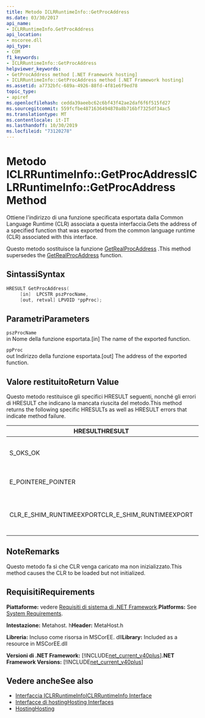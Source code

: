```yaml
---
title: Metodo ICLRRuntimeInfo::GetProcAddress
ms.date: 03/30/2017
api_name:
- ICLRRuntimeInfo.GetProcAddress
api_location:
- mscoree.dll
api_type:
- COM
f1_keywords:
- ICLRRuntimeInfo::GetProcAddress
helpviewer_keywords:
- GetProcAddress method [.NET Framework hosting]
- ICLRRuntimeInfo::GetProcAddress method [.NET Framework hosting]
ms.assetid: a7732bfc-689a-4926-88fd-4f81e6f9ed78
topic_type:
- apiref
ms.openlocfilehash: cedda39aeebc62c6bf43f42ae2daf6f6f515fd27
ms.sourcegitcommit: 559fcfbe4871636494870a8b716bf7325df34ac5
ms.translationtype: MT
ms.contentlocale: it-IT
ms.lasthandoff: 10/30/2019
ms.locfileid: "73120278"
---
```

# <a name="iclrruntimeinfogetprocaddress-method"></a><span data-ttu-id="770b7-102">Metodo ICLRRuntimeInfo::GetProcAddress</span><span class="sxs-lookup"><span data-stu-id="770b7-102">ICLRRuntimeInfo::GetProcAddress Method</span></span>
<span data-ttu-id="770b7-103">Ottiene l'indirizzo di una funzione specificata esportata dalla Common Language Runtime (CLR) associata a questa interfaccia.</span><span class="sxs-lookup"><span data-stu-id="770b7-103">Gets the address of a specified function that was exported from the common language runtime (CLR) associated with this interface.</span></span>  
  
 <span data-ttu-id="770b7-104">Questo metodo sostituisce la funzione [GetRealProcAddress](../../../../docs/framework/unmanaged-api/hosting/getrealprocaddress-function.md) .</span><span class="sxs-lookup"><span data-stu-id="770b7-104">This method supersedes the [GetRealProcAddress](../../../../docs/framework/unmanaged-api/hosting/getrealprocaddress-function.md) function.</span></span>  
  
## <a name="syntax"></a><span data-ttu-id="770b7-105">Sintassi</span><span class="sxs-lookup"><span data-stu-id="770b7-105">Syntax</span></span>  
  
```cpp  
HRESULT GetProcAddress(  
     [in]  LPCSTR pszProcName,  
     [out, retval] LPVOID *ppProc);  
```  
  
## <a name="parameters"></a><span data-ttu-id="770b7-106">Parametri</span><span class="sxs-lookup"><span data-stu-id="770b7-106">Parameters</span></span>  
 `pszProcName`  
 <span data-ttu-id="770b7-107">in Nome della funzione esportata.</span><span class="sxs-lookup"><span data-stu-id="770b7-107">[in] The name of the exported function.</span></span>  
  
 `ppProc`  
 <span data-ttu-id="770b7-108">out Indirizzo della funzione esportata.</span><span class="sxs-lookup"><span data-stu-id="770b7-108">[out] The address of the exported function.</span></span>  
  
## <a name="return-value"></a><span data-ttu-id="770b7-109">Valore restituito</span><span class="sxs-lookup"><span data-stu-id="770b7-109">Return Value</span></span>  
 <span data-ttu-id="770b7-110">Questo metodo restituisce gli specifici HRESULT seguenti, nonché gli errori di HRESULT che indicano la mancata riuscita del metodo.</span><span class="sxs-lookup"><span data-stu-id="770b7-110">This method returns the following specific HRESULTs as well as HRESULT errors that indicate method failure.</span></span>  
  
|<span data-ttu-id="770b7-111">HRESULT</span><span class="sxs-lookup"><span data-stu-id="770b7-111">HRESULT</span></span>|<span data-ttu-id="770b7-112">Descrizione</span><span class="sxs-lookup"><span data-stu-id="770b7-112">Description</span></span>|  
|-------------|-----------------|  
|<span data-ttu-id="770b7-113">S_OK</span><span class="sxs-lookup"><span data-stu-id="770b7-113">S_OK</span></span>|<span data-ttu-id="770b7-114">Metodo completato correttamente.</span><span class="sxs-lookup"><span data-stu-id="770b7-114">The method completed successfully.</span></span>|  
|<span data-ttu-id="770b7-115">E_POINTER</span><span class="sxs-lookup"><span data-stu-id="770b7-115">E_POINTER</span></span>|<span data-ttu-id="770b7-116">`pszProcName` o `ppProc` è null.</span><span class="sxs-lookup"><span data-stu-id="770b7-116">`pszProcName` or `ppProc` is null.</span></span>|  
|<span data-ttu-id="770b7-117">CLR_E_SHIM_RUNTIMEEXPORT</span><span class="sxs-lookup"><span data-stu-id="770b7-117">CLR_E_SHIM_RUNTIMEEXPORT</span></span>|<span data-ttu-id="770b7-118">La funzione specificata non è una funzione esportata.</span><span class="sxs-lookup"><span data-stu-id="770b7-118">The specified function is not an exported function.</span></span>|  
  
## <a name="remarks"></a><span data-ttu-id="770b7-119">Note</span><span class="sxs-lookup"><span data-stu-id="770b7-119">Remarks</span></span>  
 <span data-ttu-id="770b7-120">Questo metodo fa sì che CLR venga caricato ma non inizializzato.</span><span class="sxs-lookup"><span data-stu-id="770b7-120">This method causes the CLR to be loaded but not initialized.</span></span>  
  
## <a name="requirements"></a><span data-ttu-id="770b7-121">Requisiti</span><span class="sxs-lookup"><span data-stu-id="770b7-121">Requirements</span></span>  
 <span data-ttu-id="770b7-122">**Piattaforme:** vedere [Requisiti di sistema di .NET Framework](../../../../docs/framework/get-started/system-requirements.md).</span><span class="sxs-lookup"><span data-stu-id="770b7-122">**Platforms:** See [System Requirements](../../../../docs/framework/get-started/system-requirements.md).</span></span>  
  
 <span data-ttu-id="770b7-123">**Intestazione:** Metahost. h</span><span class="sxs-lookup"><span data-stu-id="770b7-123">**Header:** MetaHost.h</span></span>  
  
 <span data-ttu-id="770b7-124">**Libreria:** Incluso come risorsa in MSCorEE. dll</span><span class="sxs-lookup"><span data-stu-id="770b7-124">**Library:** Included as a resource in MSCorEE.dll</span></span>  
  
 <span data-ttu-id="770b7-125">**Versioni di .NET Framework:** [!INCLUDE[net_current_v40plus](../../../../includes/net-current-v40plus-md.md)]</span><span class="sxs-lookup"><span data-stu-id="770b7-125">**.NET Framework Versions:** [!INCLUDE[net_current_v40plus](../../../../includes/net-current-v40plus-md.md)]</span></span>  
  
## <a name="see-also"></a><span data-ttu-id="770b7-126">Vedere anche</span><span class="sxs-lookup"><span data-stu-id="770b7-126">See also</span></span>

- [<span data-ttu-id="770b7-127">Interfaccia ICLRRuntimeInfo</span><span class="sxs-lookup"><span data-stu-id="770b7-127">ICLRRuntimeInfo Interface</span></span>](../../../../docs/framework/unmanaged-api/hosting/iclrruntimeinfo-interface.md)
- [<span data-ttu-id="770b7-128">Interfacce di hosting</span><span class="sxs-lookup"><span data-stu-id="770b7-128">Hosting Interfaces</span></span>](../../../../docs/framework/unmanaged-api/hosting/hosting-interfaces.md)
- [<span data-ttu-id="770b7-129">Hosting</span><span class="sxs-lookup"><span data-stu-id="770b7-129">Hosting</span></span>](../../../../docs/framework/unmanaged-api/hosting/index.md)
